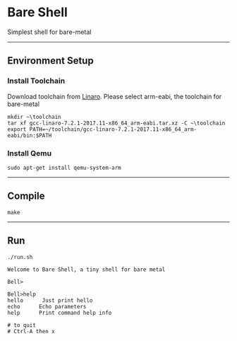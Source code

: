 # Bare Shell
Simplest shell for bare-metal

----
## Environment Setup 
### Install Toolchain
Download toolchain from [Linaro](https://www.linaro.org/downloads/). Please select arm-eabi, the toolchain for bare-metal

    mkdir ~\toolchain
    tar xf gcc-linaro-7.2.1-2017.11-x86_64_arm-eabi.tar.xz -C ~\toolchain
    export PATH=~/toolchain/gcc-linaro-7.2.1-2017.11-x86_64_arm-eabi/bin:$PATH

### Install Qemu
    sudo apt-get install qemu-system-arm
    

----
## Compile
    make

----
## Run
    ./run.sh

    Welcome to Bare Shell, a tiny shell for bare metal

    Bell>

    Bell>help
    hello      Just print hello
    echo      Echo parameters
    help      Print command help info
    
    # to quit
    # Ctrl-A then x
